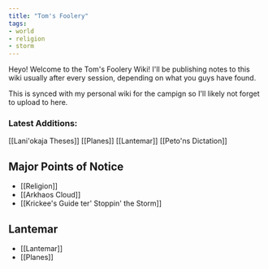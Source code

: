 ```yaml
---
title: "Tom's Foolery"
tags:
- world
- religion
- storm
---
```


Heyo! Welcome to the Tom's Foolery Wiki!
I'll be publishing notes to this wiki usually after every session, depending on what you guys have found.

This is synced with my personal wiki for the campign so I'll likely not forget to upload to here.

### Latest Additions:
[[Lani'okaja Theses]]
[[Planes]]
[[Lantemar]]
[[Peto'ns Dictation]]

## Major Points of Notice
- [[Religion]]
- [[Arkhaos Cloud]]
- [[Krickee's Guide ter' Stoppin' the Storm]]

## Lantemar
- [[Lantemar]]
- [[Planes]]
